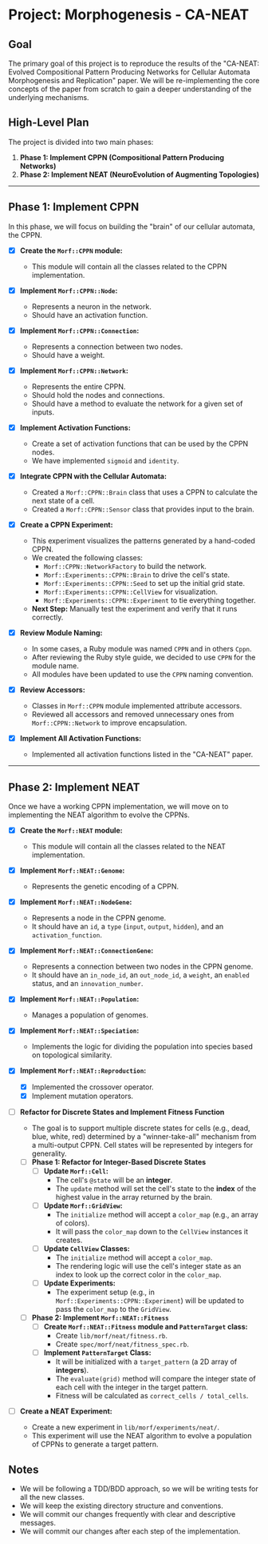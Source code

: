 # Project: Morphogenesis - CA-NEAT

## Goal

The primary goal of this project is to reproduce the results of the "CA-NEAT: Evolved
Compositional Pattern Producing Networks for Cellular Automata Morphogenesis and Replication" paper.
We will be re-implementing the core concepts of the paper from scratch to gain a deeper
understanding of the underlying mechanisms.

## High-Level Plan

The project is divided into two main phases:

1.  **Phase 1: Implement CPPN (Compositional Pattern Producing Networks)**
2.  **Phase 2: Implement NEAT (NeuroEvolution of Augmenting Topologies)**

---

## Phase 1: Implement CPPN

In this phase, we will focus on building the "brain" of our cellular automata, the CPPN.

- [x] **Create the `Morf::CPPN` module:**
  - This module will contain all the classes related to the CPPN implementation.

- [x] **Implement `Morf::CPPN::Node`:**
  - Represents a neuron in the network.
  - Should have an activation function.

- [x] **Implement `Morf::CPPN::Connection`:**
  - Represents a connection between two nodes.
  - Should have a weight.

- [x] **Implement `Morf::CPPN::Network`:**
  - Represents the entire CPPN.
  - Should hold the nodes and connections.
  - Should have a method to evaluate the network for a given set of inputs.

- [x] **Implement Activation Functions:**
  - Create a set of activation functions that can be used by the CPPN nodes.
  - We have implemented `sigmoid` and `identity`.

- [x] **Integrate CPPN with the Cellular Automata:**
  - Created a `Morf::CPPN::Brain` class that uses a CPPN to calculate the next state of a cell.
  - Created a `Morf::CPPN::Sensor` class that provides input to the brain.

- [x] **Create a CPPN Experiment:**
  - This experiment visualizes the patterns generated by a hand-coded CPPN.
  - We created the following classes:
    - `Morf::CPPN::NetworkFactory` to build the network.
    - `Morf::Experiments::CPPN::Brain` to drive the cell's state.
    - `Morf::Experiments::CPPN::Seed` to set up the initial grid state.
    - `Morf::Experiments::CPPN::CellView` for visualization.
    - `Morf::Experiments::CPPN::Experiment` to tie everything together.
  - **Next Step:** Manually test the experiment and verify that it runs correctly.

- [x] **Review Module Naming:**
  - In some cases, a Ruby module was named `CPPN` and in others `Cppn`.
  - After reviewing the Ruby style guide, we decided to use `CPPN` for the module name.
  - All modules have been updated to use the `CPPN` naming convention.

- [x] **Review Accessors:**
  - Classes in `Morf::CPPN` module implemented attribute accessors.
  - Reviewed all accessors and removed unnecessary ones from `Morf::CPPN::Network` to improve encapsulation.

- [x] **Implement All Activation Functions:**
  - Implemented all activation functions listed in the "CA-NEAT" paper.

---

## Phase 2: Implement NEAT

Once we have a working CPPN implementation, we will move on to implementing the NEAT algorithm to
evolve the CPPNs.

- [x] **Create the `Morf::NEAT` module:**
  - This module will contain all the classes related to the NEAT implementation.

- [x] **Implement `Morf::NEAT::Genome`:**
  - Represents the genetic encoding of a CPPN.

- [x] **Implement `Morf::NEAT::NodeGene`:**
  - Represents a node in the CPPN genome.
  - It should have an `id`, a `type` (`input`, `output`, `hidden`), and an `activation_function`.

- [x] **Implement `Morf::NEAT::ConnectionGene`:**
  - Represents a connection between two nodes in the CPPN genome.
  - It should have an `in_node_id`, an `out_node_id`, a `weight`, an `enabled` status, and an
    `innovation_number`.

- [x] **Implement `Morf::NEAT::Population`:**
  - Manages a population of genomes.

- [x] **Implement `Morf::NEAT::Speciation`:**
  - Implements the logic for dividing the population into species based on topological similarity.

- [x] **Implement `Morf::NEAT::Reproduction`:**
  - [x] Implemented the crossover operator.
  - [x] Implement mutation operators.

- [ ] **Refactor for Discrete States and Implement Fitness Function**
  - The goal is to support multiple discrete states for cells (e.g., dead, blue, white, red)
    determined by a "winner-take-all" mechanism from a multi-output CPPN. Cell states will be
    represented by integers for generality.

  - [ ] **Phase 1: Refactor for Integer-Based Discrete States**
    - [ ] **Update `Morf::Cell`:**
      - The cell's `@state` will be an **integer**.
      - The `update` method will set the cell's state to the **index** of the highest value in the
        array returned by the brain.
    - [ ] **Update `Morf::GridView`:**
      - The `initialize` method will accept a `color_map` (e.g., an array of colors).
      - It will pass the `color_map` down to the `CellView` instances it creates.
    - [ ] **Update `CellView` Classes:**
      - The `initialize` method will accept a `color_map`.
      - The rendering logic will use the cell's integer state as an index to look up the correct
        color in the `color_map`.
    - [ ] **Update Experiments:**
      - The experiment setup (e.g., in `Morf::Experiments::CPPN::Experiment`) will be updated to
        pass the `color_map` to the `GridView`.

  - [ ] **Phase 2: Implement `Morf::NEAT::Fitness`**
    - [ ] **Create `Morf::NEAT::Fitness` module and `PatternTarget` class:**
      - Create `lib/morf/neat/fitness.rb`.
      - Create `spec/morf/neat/fitness_spec.rb`.
    - [ ] **Implement `PatternTarget` Class:**
      - It will be initialized with a `target_pattern` (a 2D array of **integers**).
      - The `evaluate(grid)` method will compare the integer state of each cell with the integer in
        the target pattern.
      - Fitness will be calculated as `correct_cells / total_cells`.

- [ ] **Create a NEAT Experiment:**
  - Create a new experiment in `lib/morf/experiments/neat/`.
  - This experiment will use the NEAT algorithm to evolve a population of CPPNs to generate a
    target pattern.

## Notes

- We will be following a TDD/BDD approach, so we will be writing tests for all the new classes.
- We will keep the existing directory structure and conventions.
- We will commit our changes frequently with clear and descriptive messages.
- We will commit our changes after each step of the implementation.
